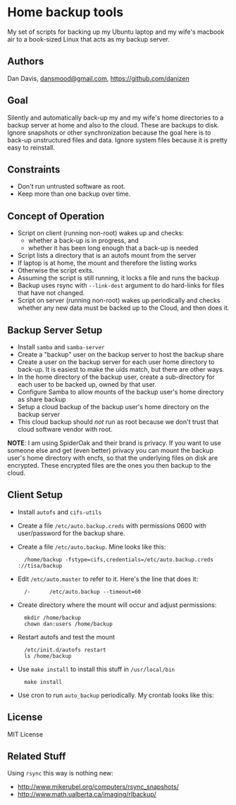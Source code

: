# Home backup tools #

My set of scripts for backing up my Ubuntu laptop and my wife's macbook air 
to a book-sized Linux that acts as my backup server.  

## Authors ##

Dan Davis, 
dansmood@gmail.com, 
https://github.com/danizen

## Goal ##

Silently and automatically back-up my and my wife's home directories to a
backup server at home and also to the cloud.  These are backups to disk.
Ignore snapshots or other synchronization because the goal here is to back-up
unstructured files and data.  Ignore system files because it is pretty easy to
reinstall.

## Constraints ##

* Don't run untrusted software as root.
* Keep more than one backup over time.

## Concept of Operation ##

* Script on client (running non-root) wakes up and checks:
   - whether a back-up is in progress, and 
   - whether it has been long enough that a back-up is needed
* Script lists a directory that is an autofs mount from the server
* If laptop is at home, the mount and therefore the listing works
* Otherwise the script exits.
* Assuming the script is still running, it locks a file and runs the backup
* Backup uses rsync with `--link-dest` argument to do hard-links for files
  that have not changed.
* Script on server (running non-root) wakes up periodically and checks whether
  any new data must be backed up to the Cloud, and then does it.

## Backup Server Setup ##

* Install `samba` and `samba-server`
* Create a "backup" user on the backup server to host the backup share
* Create a user on the backup server for each user home directory to back-up.  It is easiest to make the uids match, but there are other ways.
* In the home directory of the backup user, create a sub-directory for each user to be backed up, owned by that user.
* Configure Samba to allow mounts of the backup user's home directory as share backup
* Setup a cloud backup of the backup user's home directory on the backup server
* This cloud backup should *not* run as root because we don't trust that cloud software vendor with root.

__NOTE__: I am using SpiderOak and their brand is privacy.   If you want to use
someone else and get (even better) privacy you can mount the backup user's home
directory with encfs, so that the underlying files on disk are encrypted.
These encrypted files are the ones you then backup to the cloud.

## Client Setup ##

* Install `autofs` and `cifs-utils`
* Create a file `/etc/auto.backup.creds` with permissions 0600 with user/password for the backup share.
* Create a file `/etc/auto.backup`.   Mine looks like this:

        /home/backup -fstype=cifs,credentials=/etc/auto.backup.creds ://tisa/backup

* Edit `/etc/auto.master` to refer to it.  Here's the line that does it:

        /-      /etc/auto.backup --timeout=60

* Create directory where the mount will occur and adjust permissions:

        mkdir /home/backup
        chown dan:users /home/backup

* Restart autofs and test the mount

        /etc/init.d/autofs restart
        ls /home/backup

* Use `make install` to install this stuff in `/usr/local/bin` 

        make install

* Use cron to run `auto_backup` periodically.  My crontab looks like this:

## License ##

MIT License

## Related Stuff ##

Using `rsync` this way is nothing new:

* http://www.mikerubel.org/computers/rsync_snapshots/
* http://www.math.ualberta.ca/imaging/rlbackup/

